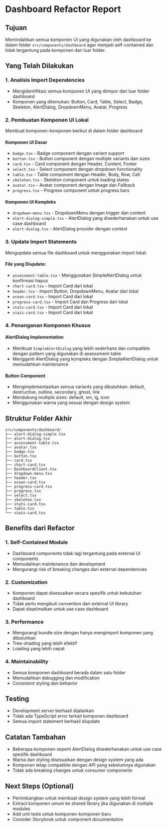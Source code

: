 # Dashboard Refactor Report

## Tujuan
Memindahkan semua komponen UI yang digunakan oleh dashboard ke dalam folder `src/components/dashboard` agar menjadi self-contained dan tidak tergantung pada komponen dari luar folder.

## Yang Telah Dilakukan

### 1. Analisis Import Dependencies
- Mengidentifikasi semua komponen UI yang diimpor dari luar folder dashboard
- Komponen yang ditemukan: Button, Card, Table, Select, Badge, Skeleton, AlertDialog, DropdownMenu, Avatar, Progress

### 2. Pembuatan Komponen UI Lokal
Membuat komponen-komponen berikut di dalam folder dashboard:

#### Komponen UI Dasar
- `badge.tsx` - Badge component dengan variant support
- `button.tsx` - Button component dengan multiple variants dan sizes
- `card.tsx` - Card component dengan Header, Content, Footer
- `select.tsx` - Select component dengan dropdown functionality
- `table.tsx` - Table component dengan Header, Body, Row, Cell
- `skeleton.tsx` - Skeleton component untuk loading states
- `avatar.tsx` - Avatar component dengan Image dan Fallback
- `progress.tsx` - Progress component untuk progress bars

#### Komponen UI Kompleks
- `dropdown-menu.tsx` - DropdownMenu dengan trigger dan content
- `alert-dialog-simple.tsx` - AlertDialog yang disederhanakan untuk use case dashboard
- `alert-dialog.tsx` - AlertDialog provider dengan context

### 3. Update Import Statements
Mengupdate semua file dashboard untuk menggunakan import lokal:

#### File yang Diupdate:
- `assessment-table.tsx` - Menggunakan SimpleAlertDialog untuk konfirmasi hapus
- `chart-card.tsx` - Import Card dari lokal
- `header.tsx` - Import Button, DropdownMenu, Avatar dari lokal
- `ocean-card.tsx` - Import Card dari lokal
- `progress-card.tsx` - Import Card dan Progress dari lokal
- `stats-card.tsx` - Import Card dari lokal
- `viais-card.tsx` - Import Card dari lokal

### 4. Penanganan Komponen Khusus

#### AlertDialog Implementation
- Membuat `SimpleAlertDialog` yang lebih sederhana dan compatible dengan pattern yang digunakan di assessment-table
- Mengganti AlertDialog yang kompleks dengan SimpleAlertDialog untuk memudahkan maintenance

#### Button Component
- Mengimplementasikan semua variants yang dibutuhkan: default, destructive, outline, secondary, ghost, link
- Mendukung multiple sizes: default, sm, lg, icon
- Menggunakan warna yang sesuai dengan design system

## Struktur Folder Akhir
```
src/components/dashboard/
├── alert-dialog-simple.tsx
├── alert-dialog.tsx
├── assessment-table.tsx
├── avatar.tsx
├── badge.tsx
├── button.tsx
├── card.tsx
├── chart-card.tsx
├── DashboardClient.tsx
├── dropdown-menu.tsx
├── header.tsx
├── ocean-card.tsx
├── progress-card.tsx
├── progress.tsx
├── select.tsx
├── skeleton.tsx
├── stats-card.tsx
├── table.tsx
└── viais-card.tsx
```

## Benefits dari Refactor

### 1. Self-Contained Module
- Dashboard components tidak lagi tergantung pada external UI components
- Memudahkan maintenance dan development
- Mengurangi risk of breaking changes dari external dependencies

### 2. Customization
- Komponen dapat disesuaikan secara spesifik untuk kebutuhan dashboard
- Tidak perlu mengikuti convention dari external UI library
- Dapat dioptimalkan untuk use case dashboard

### 3. Performance
- Mengurangi bundle size dengan hanya mengimport komponen yang dibutuhkan
- Tree-shading yang lebih efektif
- Loading yang lebih cepat

### 4. Maintainability
- Semua komponen dashboard berada dalam satu folder
- Memudahkan debugging dan modification
- Consistent styling dan behavior

## Testing
- Development server berhasil dijalankan
- Tidak ada TypeScript error terkait komponen dashboard
- Semua import statement berhasil diupdate

## Catatan Tambahan
- Beberapa komponen seperti AlertDialog disederhanakan untuk use case spesifik dashboard
- Warna dan styling disesuaikan dengan design system yang ada
- Komponen tetap compatible dengan API yang sebelumnya digunakan
- Tidak ada breaking changes untuk consumer components

## Next Steps (Optional)
- Pertimbangkan untuk membuat design system yang lebih formal
- Extract komponen umum ke shared library jika digunakan di multiple modules
- Add unit tests untuk komponen-komponen baru
- Consider Storybook untuk component documentation